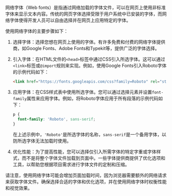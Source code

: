 网络字体（Web fonts）是指通过网络加载的字体文件，可以在网页上使用非标准字体来显示文本内容。传统的网页字体选择受限于用户系统中已安装的字体，而网络字体使得开发人员可以自由选择并在网页上应用特定的字体。

使用网络字体的主要步骤如下：

1. 选择字体：选择您想在网页上使用的字体。有许多免费和付费的网络字体提供商，如Google Fonts、Adobe Fonts和Typekit等，提供广泛的字体选择。

2. 引入字体：在HTML文件的`<head>`标签中通过CSS引入所选字体。这可以通过`<link>`标签或`@import`规则来实现。例如，使用Google Fonts引入Roboto字体的示例代码如下：

   

   

   ```html
   <link href="https://fonts.googleapis.com/css?family=Roboto" rel="stylesheet">
   ```

3. 应用字体：在CSS样式表中使用所选字体。您可以通过选择元素并设置`font-family`属性来应用字体。例如，将Roboto字体应用于所有段落的示例代码如下：

   

   

   ```css
   p {
     font-family: 'Roboto', sans-serif;
   }
   ```

   在上述示例中，`'Roboto'`是所选字体的名称，`sans-serif`是一个备用字体，以防所选字体无法加载时使用。

4. 优化性能：为了提高性能，您可以选择仅引入所需字体的特定字重或字体样式，而不是将整个字体文件加载到页面中。一些字体提供商提供了优化选项和工具，以帮助您根据项目需求进行字体文件的定制和压缩。

请注意，使用网络字体可能会增加页面加载时间，因为浏览器需要额外的网络请求来获取字体文件。确保选择合适的字体和优化选项，并在使用网络字体时权衡性能和视觉效果。